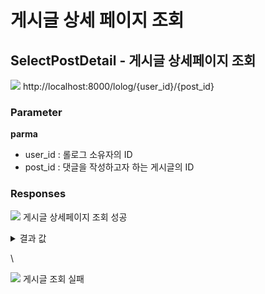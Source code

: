 # 게시글 상세 페이지 조회

## SelectPostDetail - 게시글 상세페이지 조회

![](https://img.shields.io/badge/GET-blue?style=plastic\&logo=appveyor\&logo=GET) http://localhost:8000/lolog/{user\_id}/{post\_id}

### Parameter

**parma**

* user\_id :  롤로그 소유자의 ID
* post\_id : 댓글을 작성하고자 하는 게시글의 ID

### Responses

![](https://img.shields.io/badge/200-519800?style=plastic\&logo=appveyor\&logo=200) 게시글 상세페이지 조회 성공

<details>

<summary>결과 값</summary>

```
   {
    "statusCode": 200,
    "series": [
        {
            "sort": 1,
            "id": 11,
            "title": "제목"
        },
        {
            "sort": 1,
            "id": 59,
            "title": "제목"
        }
    ],
    "post": {
        "user_id": 1,
        "login_id": "게시글 작성자의 login_id",
        "name": "게시글 작성자의 name",
        "profile_image": null,
        "about_me": "게시글 작성자의 한줄 소개",
        "id": 8,
        "title": "제목",
        "status": 1,
        "content": "내용",
        "tags": [
            {
                "tag_id": 1,
                "tag_name": "태그"
            }
        ],
        "comment_count": 11,
        "is_writer": "1"
    },
    "next_post": {
        "post_id": 9,
        "title": "다음 포스트"
    },
    "pre_post": {
        "post_id": 7,
        "title": "이전 포스트"
    },
    "comments": [
        {
            "post_id": 8,
            "user_id": 1,
            "comment_login_id": "댓글 작성자의 login_id",
            "comment_profile_image": null,
            "comment_id": 9,
            "content": "댓글 내용",
            "depth": 0,
            "create_at": "2022-11-21T05:21:52.135Z",
            "nested_comments": [
                {
                    "comment_id": 10,
                    "depth": 1,
                    "content": "대댓글 1",
                    "user_id": 1,
                    "comment_login_id": "댓글 작성자의 login_id",
                    "create_at": "2022-11-21 14:27:16.393231",
                    "is_comments_writer": "true",
                    "comment_profile_image": null
                },
                {
                    "comment_id": 11,
                    "depth": 1,
                    "content": "대댓글 2",
                    "user_id": 1,
                    "comment_login_id": "댓글 작성자의 login_id",
                    "create_at": "2022-11-21 14:27:16.393231",
                    "is_comments_writer": "true",
                    "comment_profile_image": null
                },
            ],
            "is_comments_writer": 1
        },
    ],
    "interested": [
        {
            "post_title": "제목",
            "post_content": "내용",
            "post_thumbnail": "",
            "post_views": 3,
            "post_likes": 0,
            "post_comment_count": 0,
            "post_create_at": "2022-11-18T13:54:37.144Z",
            "user_login_id": "게시글 작성자의 login_id",
            "user_profile_image": null,
            "user_id": 1,
            "post_id": 5
        },
        {
            "post_title": "제목",
            "post_content": "내용",
            "post_thumbnail": "",
            "post_views": 0,
            "post_likes": 0,
            "post_comment_count": 0,
            "post_create_at": "2022-11-29T07:19:04.915Z",
            "user_login_id": "게시글 작성자의 login_id",
            "user_profile_image": null,
            "user_id": 3,
            "post_id": 60
        },
        ......
    ]
}
```

* series : 설정된 시리즈의 게시글 목록
* post : 게시글의 상세 페이지 내용. is\_writer가 1일 땐 로그인한 사용자와, 작성자가 일치. 0일 경우엔 불일치
* next\_post : 다음 게시글 정보
* pre\_post : 이전 게시글 정보
* comments : 게시글에 작성된 댓글들의 목록. is\_comments\_writer 가 1일 땐 로그인한 사용자와, 작성자가 일치. 0일 경우엔 불일치.
* interested : 관심 있을 만한 포스트들의 목록.

</details>

\


![](https://img.shields.io/badge/403-DB3A00?style=plastic\&logo=appveyor\&logo=403) 게시글 조회 실패
